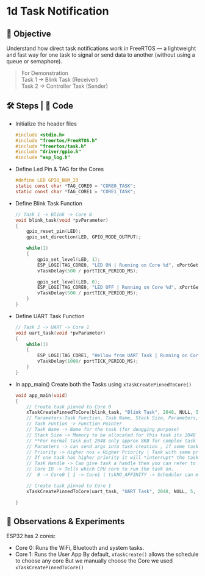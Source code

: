 # 1d Task Notification

## 🎯 Objective
Understand how direct task notifications work in FreeRTOS —
a lightweight and fast way for one task to signal or send data to another
(without using a queue or semaphore).

> For Demonstration  
> Task 1 -> Blink Task (Receiver)  
> Task 2 -> Controller Task (Sender)  

## 🛠 Steps | 📝 Code 
- Initialize the header files
  ```c
  #include <stdio.h>
  #include "freertos/FreeRTOS.h"
  #include "freertos/task.h"
  #include "driver/gpio.h"
  #include "esp_log.h"
  ```
- Define Led Pin & TAG for the Cores
  ```c
  #define LED GPIO_NUM_23
  static const char *TAG_CORE0 = "CORE0_TASK";
  static const char *TAG_CORE1 = "CORE1_TASK";
  ```
- Define Blink Task Function
  ```c
  // Task 1 -> Blink -> Core 0
  void blink_task(void *pvParameter)
  {
      gpio_reset_pin(LED);
      gpio_set_direction(LED, GPIO_MODE_OUTPUT);
  
      while(1)
      {
          gpio_set_level(LED, 1);
          ESP_LOGI(TAG_CORE0, "LED ON | Running on Core %d", xPortGetCoreID());
          vTaskDelay(500 / portTICK_PERIOD_MS);
  
          gpio_set_level(LED, 0);
          ESP_LOGI(TAG_CORE0, "LED OFF | Running on Core %d", xPortGetCoreID());
          vTaskDelay(500 / portTICK_PERIOD_MS);
      }
  }
  ```
- Define UART Task Function
  ```c
  // Task 2 -> UART -> Core 1
  void uart_task(void *pvParameter)
  {
      while(1)
      {
          ESP_LOGI(TAG_CORE1, "Hellow from UART Task | Running on Core %d", xPortGetCoreID());
          vTaskDelay(1000/ portTICK_PERIOD_MS);
      }
  }
  ``` 
- In app_main() Create both the Tasks using `xTaskCreatePinnedToCore()`
  ```c
  void app_main(void)
  {
      // Create task pinned to Core 0
      xTaskCreatePinnedToCore(blink_task, "Blink Task", 2048, NULL, 5, NULL, 0);
      // Parameters:Task Function, Task Name, Stack Size, Parameters, Priority, Task Handle
      // Task Funtion -> Function Pointer
      // Task Name -> Name for the task (for deugging purpose)
      // Stack Size -> Memory to be allocated for this task its 2048 words | 1 word = 4 bytes | 2048 words -> 8192 bytes
      // **For normal task put 2048 only approx 8KB for complex task allocate more 4096-8192 words -> 16-32KB**
      // Paramters -> can send args into task creation , if some task require some variable value
      // Priority -> Higher nos = Higher Priority | Task with same priority time-slice
      // If one task has higher priority it will *interrupt* the task with lower priority
      // Task Handle -> Can give task a handle then you can refer to the task later to either suspend/delete the task
      // Core ID -> Tells which CPU core to run the task on. 
      //  0 -> Core0 | 1 -> Core1 | tskNO_AFFINITY -> Scheduler can move it b/w cores dynamically
  
      // Create task pinned to Core 1
      xTaskCreatePinnedToCore(uart_task, "UART Task", 2048, NULL, 5, NULL, 1);
  
  }
  ```

## 👀 Observations & Experiments
ESP32 has 2 cores:  
- Core 0: Runs the WiFi, Bluetooth and system tasks.
- Core 1: Runs the User App
By default, `xTaskCreate()` allows the schedule to choose any core But we manually choose the Core we used `xTaskCreatePinnedToCore()` 






